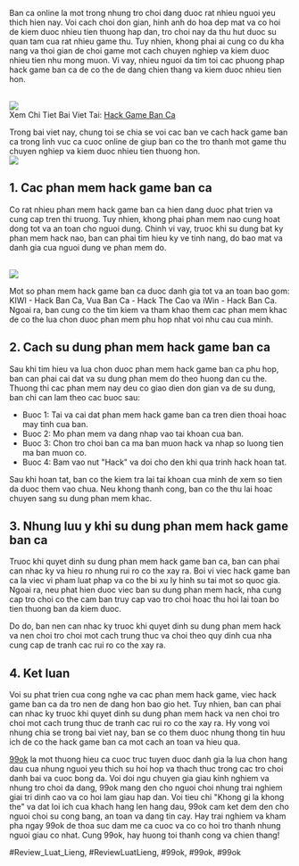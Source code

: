 <p>Ban ca online la mot trong nhung tro choi dang duoc rat nhieu nguoi yeu thich hien nay. Voi cach choi don gian, hinh anh do hoa dep mat va co hoi de kiem duoc nhieu tien thuong hap dan, tro choi nay da thu hut duoc su quan tam cua rat nhieu game thu. Tuy nhien, khong phai ai cung co du kha nang va thoi gian de choi game mot cach chuyen nghiep va kiem duoc nhieu tien nhu mong muon. Vi vay, nhieu nguoi da tim toi cac phuong phap hack game ban ca de co the de dang chien thang va kiem duoc nhieu tien hon.</p><br><img src="https://99okz.net/wp-content/uploads/2025/02/mot-so-cach-hack-ban-ca-de-dang.jpg"></br>
Xem Chi Tiet Bai Viet Tai: <a href="https://99okz.net/hack-game-ban-ca/">Hack Game Ban Ca</a><p>Trong bai viet nay, chung toi se chia se voi cac ban ve cach hack game ban ca trong linh vuc ca cuoc online de giup ban co the tro thanh mot game thu chuyen nghiep va kiem duoc nhieu tien thuong hon.<br><img src="https://99okz.net/wp-content/uploads/2025/02/0a39fbf7cb8d9a6f9bc2d8ae2535a302.gif"></br><h2>1. Cac phan mem hack game ban ca</h2><p>Co rat nhieu phan mem hack game ban ca hien dang duoc phat trien va cung cap tren thi truong. Tuy nhien, khong phai phan mem nao cung hoat dong tot va an toan cho nguoi dung. Chinh vi vay, truoc khi su dung bat ky phan mem hack nao, ban can phai tim hieu ky ve tinh nang, do bao mat va danh gia cua nguoi dung ve phan mem do.</p><br><img src="https://99okz.net/wp-content/uploads/2025/02/mot-so-meo-danh-cho-ban-khi-hack-game-ban-ca-1.jpg"></br><p>Mot so phan mem hack game ban ca duoc danh gia tot va an toan bao gom: KIWI - Hack Ban Ca, Vua Ban Ca - Hack The Cao va iWin - Hack Ban Ca. Ngoai ra, ban cung co the tim kiem va tham khao them cac phan mem khac de co the lua chon duoc phan mem phu hop nhat voi nhu cau cua minh.<h2>2. Cach su dung phan mem hack game ban ca</h2><p>Sau khi tim hieu va lua chon duoc phan mem hack game ban ca phu hop, ban can phai cai dat va su dung phan mem do theo huong dan cu the. Thuong thi cac phan mem nay deu co giao dien don gian va de su dung, ban chi can lam theo cac buoc sau:</p><ul>
<li>Buoc 1: Tai va cai dat phan mem hack game ban ca tren dien thoai hoac may tinh cua ban.</li>
<li>Buoc 2: Mo phan mem va dang nhap vao tai khoan cua ban.</li>
<li>Buoc 3: Chon tro choi ban ca ma ban muon hack va nhap so luong tien ma ban muon co.</li>
<li>Buoc 4: Bam vao nut "Hack" va doi cho den khi qua trinh hack hoan tat.</li>
</ul><p>Sau khi hoan tat, ban co the kiem tra lai tai khoan cua minh de xem so tien da duoc them vao chua. Neu khong thanh cong, ban co the thu lai hoac chuyen sang su dung phan mem khac.<h2>3. Nhung luu y khi su dung phan mem hack game ban ca</h2><p>Truoc khi quyet dinh su dung phan mem hack game ban ca, ban can phai can nhac ky va hieu ro nhung rui ro co the xay ra. Boi vi viec hack game ban ca la viec vi pham luat phap va co the bi xu ly hinh su tai mot so quoc gia. Ngoai ra, neu phat hien duoc viec ban su dung phan mem hack, nha cung cap tro choi co the cam ban truy cap vao tro choi hoac thu hoi lai toan bo tien thuong ban da kiem duoc.</p><p>Do do, ban nen can nhac ky truoc khi quyet dinh su dung phan mem hack va nen choi tro choi mot cach trung thuc va choi theo quy dinh cua nha cung cap de tranh cac rui ro co the xay ra.</p><h2>4. Ket luan</h2><p>Voi su phat trien cua cong nghe va cac phan mem hack game, viec hack game ban ca da tro nen de dang hon bao gio het. Tuy nhien, ban can phai can nhac ky truoc khi quyet dinh su dung phan mem hack va nen choi tro choi mot cach trung thuc de tranh cac rui ro co the xay ra. Hy vong voi nhung chia se trong bai viet nay, ban se co them duoc nhung thong tin huu ich de co the hack game ban ca mot cach an toan va hieu qua.</p><p><a href="https://99okz.net/">99ok</a> la mot thuong hieu ca cuoc truc tuyen duoc danh gia la lua chon hang dau cua nhung nguoi yeu thich su hoi hop va thach thuc trong cac tro choi danh bai va cuoc bong da. Voi doi ngu chuyen gia giau kinh nghiem va nhung tro choi da dang, 99ok mang den cho nguoi choi nhung trai nghiem giai tri dinh cao va co hoi lam giau hap dan. Voi tieu chi "Khong gi la khong the" va dat loi ich cua khach hang len hang dau, 99ok cam ket dem den cho nguoi choi su cong bang, an toan va dang tin cay. Hay trai nghiem va kham pha ngay 99ok de thoa suc dam me ca cuoc va co co hoi tro thanh nhung nguoi giau co nhat. Cung 99ok, hay huong toi thanh cong va chien thang!</p>
#Review_Luat_Lieng, #ReviewLuatLieng, #99ok, #99ok, #99ok
